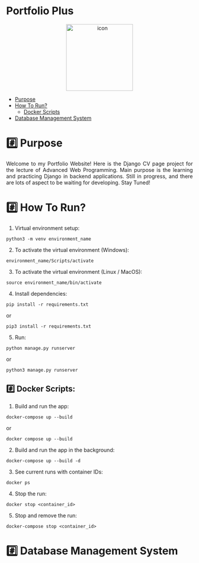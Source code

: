 <h1 align="">Portfolio Plus</h1>

<div align="center">
<img src="https://cdn-icons-png.flaticon.com/512/8644/8644474.png" width="180" height="180" alt="icon">
</div>

*  [Purpose](#hash-purpose)
*  [How To Run?](#hash-how-to-run)
    *  [Docker Scripts](#hash-docker-scripts)
*  [Database Management System](#hash-database-management-system)

# :hash: Purpose
<div align="justify">
Welcome to my Portfolio Website! Here is the Django CV page project for the lecture of Advanced Web Programming. Main purpose is the learning and practicing Django in backend applications. Still in progress, and there are lots of aspect to be waiting for developing. Stay Tuned!
</div>

# :hash: How To Run?
1. Virtual environment setup:
```
python3 -m venv environment_name
```

2. To activate the virtual environment (Windows):
```
environment_name/Scripts/activate
```

3. To activate the virtual environment (Linux / MacOS):
```
source environment_name/bin/activate
```

4. Install dependencies:
```
pip install -r requirements.txt
```
or
```
pip3 install -r requirements.txt
```

5. Run:
```
python manage.py runserver
```
or
```
python3 manage.py runserver
```

## :hash: Docker Scripts:
1. Build and run the app:
```
docker-compose up --build
```
or 
```
docker compose up --build
```

2. Build and run the app in the background:
```
docker-compose up --build -d
```

3. See current runs with container IDs:
```
docker ps
```

4. Stop the run:
```
docker stop <container_id>
```

5. Stop and remove the run:
```
docker-compose stop <container_id>
```

# :hash: Database Management System
